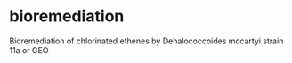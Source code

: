# bioremediation
Bioremediation of chlorinated ethenes by Dehalococcoides mccartyi strain 11a or GEO
